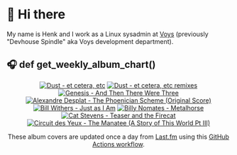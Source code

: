 # 👋 Hi there

My name is Henk and I work as a Linux sysadmin at <a href="https://www.voys.co/about/">Voys</a> (previously "Devhouse Spindle" aka Voys development department).

## 🎧 def get_weekly_album_chart()
<!-- lastfm -->
<p align="center"><a href="https://www.last.fm/music/Dust/et+cetera,+etc"><img src="https://lastfm.freetls.fastly.net/i/u/64s/6149efa6cbdc0cdba5cfb643837bb451.jpg" title="Dust - et cetera, etc"></a> <a href="https://www.last.fm/music/Dust/et+cetera,+etc+remixes"><img src="https://lastfm.freetls.fastly.net/i/u/64s/208f1488f7258aa3969686b93f40f832.jpg" title="Dust - et cetera, etc remixes"></a> <a href="https://www.last.fm/music/Genesis/And+Then+There+Were+Three"><img src="https://lastfm.freetls.fastly.net/i/u/64s/be1cd6a7be1a4d59ba672e00b0f7bccc.png" title="Genesis - And Then There Were Three"></a> <a href="https://www.last.fm/music/Alexandre+Desplat/The+Phoenician+Scheme+(Original+Score)"><img src="https://lastfm.freetls.fastly.net/i/u/64s/4b1d60d7f4f3f5110cecf031a9e9daa9.jpg" title="Alexandre Desplat - The Phoenician Scheme (Original Score)"></a> <a href="https://www.last.fm/music/Bill+Withers/Just+as+I+Am"><img src="https://lastfm.freetls.fastly.net/i/u/64s/ae3cf3e82b2c4e2bb78c981ae1c5787b.jpg" title="Bill Withers - Just as I Am"></a> <a href="https://www.last.fm/music/Billy+Nomates/Metalhorse"><img src="https://lastfm.freetls.fastly.net/i/u/64s/8b6a8a702454dbfe2563470a4dc27560.png" title="Billy Nomates - Metalhorse"></a> <a href="https://www.last.fm/music/Cat+Stevens/Teaser+and+the+Firecat"><img src="https://lastfm.freetls.fastly.net/i/u/64s/a82629abe4e930b96e4605d384987ba9.png" title="Cat Stevens - Teaser and the Firecat"></a> <a href="https://www.last.fm/music/Circuit+des+Yeux/The+Manatee+(A+Story+of+This+World+Pt+III)"><img src="https://lastfm.freetls.fastly.net/i/u/64s/92a7d88912efdc58ab35002516602363.jpg" title="Circuit des Yeux - The Manatee (A Story of This World Pt III)"></a> </p>

<p align="center">These album covers are updated once a day from <a href="https://www.last.fm/user/hbokh">Last.fm</a> using this <a href="https://github.com/marketplace/actions/lastfm-to-markdown">GitHub Actions workflow</a>.</p>
